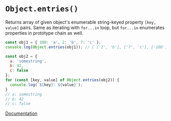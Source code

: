 # `Object.entries()`

Returns array of given object's enumerable string-keyed property `[key, value]` pairs. Same as iterating with `for...in` loop, but `for...in` enumerates properties in prototype chain as well.

```js
const obj1 = { 100: 'a', 2: 'b', 7: 'c' };
console.log(Object.entries(obj1)); // [ ['2', 'b'], ['7', 'c'], ['100', 'a'] ]

const obj2 = {
  a: 'somestring',
  b: 42,
  c: false
};
for (const [key, value] of Object.entries(obj2)) {
  console.log(`${key}: ${value}`);
}
// a: somestring
// b: 42
// c: false
```

[Documentation](https://developer.mozilla.org/en-US/docs/Web/JavaScript/Reference/Global_Objects/Object/entries)
